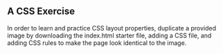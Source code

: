 ## A CSS Exercise


In order to learn and practice CSS layout properties, duplicate a provided image by downloading the index.html starter file, adding a CSS file, and adding CSS rules to make the page look identical to the image.


